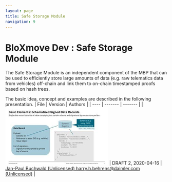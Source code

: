 ```yaml
---
layout: page
title: Safe Storage Module
navigation: 9
---
```



# BloXmove Dev : Safe Storage Module
The Safe Storage Module is an independent component of the MBP that can be used to efficiently store large amounts of data (e.g. raw telematics data from vehicles) off-chain and link them to on-chain timestamped proofs based on hash trees.

The basic idea, concept and examples are described in the following presentation.
| File | Version | Authors |
| ---- | ------- | ------- |
| ![This is an image](attachments/1812070000.jpg) | DRAFT 2, 2020-04-16 | [Jan-Paul Buchwald (Unlicensed) harry.h.behrens@daimler.com (Unlicensed)](https://bloxmove.atlassian.net/wiki/people/5a50d761e067544f89dbeeb1?ref=confluence) |

